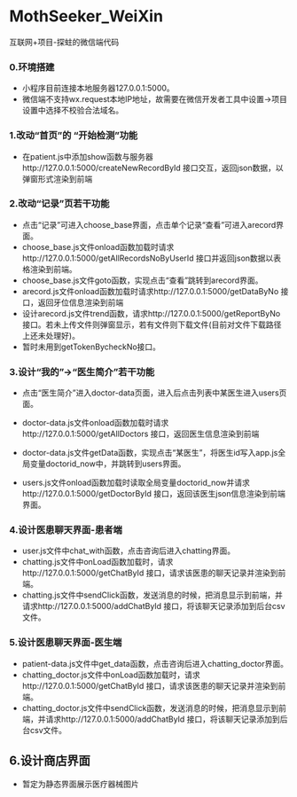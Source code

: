 # MothSeeker_WeiXin
互联网+项目-探蛀的微信端代码

### 0.环境搭建

* 小程序目前连接本地服务器127.0.0.1:5000。
* 微信端不支持wx.request本地IP地址，故需要在微信开发者工具中设置->项目设置中选择不校验合法域名。

### 1.改动“首页”的 “开始检测”功能

* 在patient.js中添加show函数与服务器http://127.0.0.1:5000/createNewRecordById 接口交互，返回json数据，以弹窗形式渲染到前端

### 2.改动“记录”页若干功能

* 点击“记录”可进入choose_base界面，点击单个记录“查看”可进入arecord界面。
* choose_base.js文件onload函数加载时请求http://127.0.0.1:5000/getAllRecordsNoByUserId 接口并返回json数据以表格渲染到前端。
* choose_base.js文件goto函数，实现点击“查看”跳转到arecord界面。
* arecord.js文件onload函数加载时请求http://127.0.0.1:5000/getDataByNo 接口，返回牙位信息渲染到前端
* 设计arecord.js文件trend函数，请求http://127.0.0.1:5000/getReportByNo 接口。若未上传文件则弹窗显示，若有文件则下载文件(目前对文件下载路径上还未处理好)。
* 暂时未用到getTokenBycheckNo接口。

### 3.设计“我的”->“医生简介”若干功能

* 点击“医生简介”进入doctor-data页面，进入后点击列表中某医生进入users页面。

* doctor-data.js文件onload函数加载时请求http://127.0.0.1:5000/getAllDoctors 接口，返回医生信息渲染到前端

* doctor-data.js文件getData函数，实现点击“某医生”，将医生id写入app.js全局变量doctorid_now中，并跳转到users界面。

* users.js文件onload函数加载时读取全局变量doctorid_now并请求http://127.0.0.1:5000/getDoctorById 接口，返回该医生json信息渲染到前端界面。

### 4.设计医患聊天界面-患者端

* user.js文件中chat_with函数，点击咨询后进入chatting界面。
* chatting.js文件中onLoad函数加载时，请求http://127.0.0.1:5000/getChatById 接口，请求该医患的聊天记录并渲染到前端。
* chatting.js文件中sendClick函数，发送消息的时候，把消息显示到前端，并请求http://127.0.0.1:5000/addChatById 接口，将该聊天记录添加到后台csv文件。

### 5.设计医患聊天界面-医生端

* patient-data.js文件中get_data函数，点击咨询后进入chatting_doctor界面。
* chatting_doctor.js文件中onLoad函数加载时，请求http://127.0.0.1:5000/getChatById 接口，请求该医患的聊天记录并渲染到前端。
* chatting_doctor.js文件中sendClick函数，发送消息的时候，把消息显示到前端，并请求http://127.0.0.1:5000/addChatById 接口，将该聊天记录添加到后台csv文件。

## 6.设计商店界面

* 暂定为静态界面展示医疗器械图片
